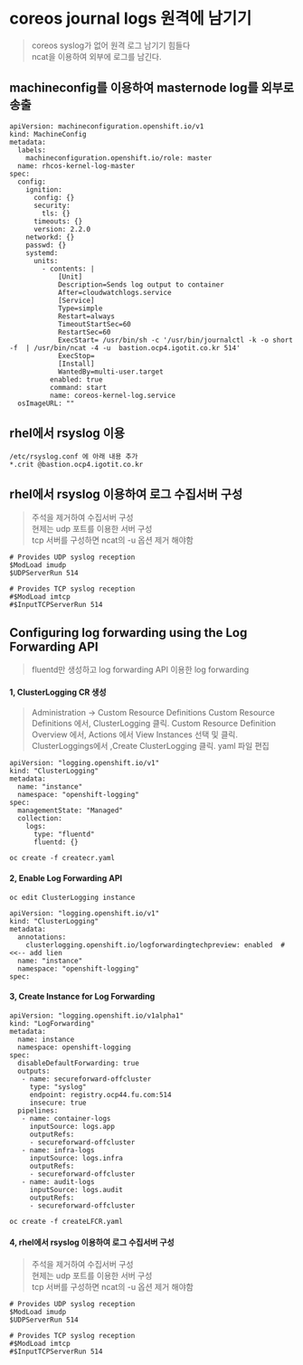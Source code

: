 # coreos journal logs 원격에 남기기

> coreos syslog가 없어 원격 로그 남기기 힘들다 <br>
> ncat을 이용하여 외부에 로그를 남긴다.

## machineconfig를 이용하여 masternode log를 외부로 송출

```
apiVersion: machineconfiguration.openshift.io/v1
kind: MachineConfig
metadata:
  labels:
    machineconfiguration.openshift.io/role: master
  name: rhcos-kernel-log-master
spec:
  config:
    ignition:
      config: {}
      security:
        tls: {}
      timeouts: {}
      version: 2.2.0
    networkd: {}
    passwd: {}
    systemd:
      units:
        - contents: |
            [Unit]
            Description=Sends log output to container
            After=cloudwatchlogs.service
            [Service]
            Type=simple
            Restart=always
            TimeoutStartSec=60
            RestartSec=60
            ExecStart= /usr/bin/sh -c '/usr/bin/journalctl -k -o short -f  | /usr/bin/ncat -4 -u  bastion.ocp4.igotit.co.kr 514'
            ExecStop=
            [Install]
            WantedBy=multi-user.target
          enabled: true
          command: start
          name: coreos-kernel-log.service
  osImageURL: ""
```

## rhel에서 rsyslog 이용

```
/etc/rsyslog.conf 에 아래 내용 추가 
*.crit @bastion.ocp4.igotit.co.kr

```

## rhel에서 rsyslog 이용하여 로그 수집서버 구성

> 주석을 제거하여 수집서버 구성 <br>
> 현제는 udp 포트를 이용한 서버 구성 <br>
> tcp 서버를 구성하면  ncat의 -u 옵션 제거 해야함

```
# Provides UDP syslog reception
$ModLoad imudp
$UDPServerRun 514

# Provides TCP syslog reception
#$ModLoad imtcp
#$InputTCPServerRun 514
```

##  Configuring log forwarding using the Log Forwarding API
> fluentd만 생성하고 log forwarding API 이용한  log forwarding

#### 1, ClusterLogging CR 생성
>Administration → Custom Resource Definitions
>Custom Resource Definitions 에서, ClusterLogging 클릭.
>Custom Resource Definition Overview 에서, Actions 에서 View Instances 선택 및 클릭.
>ClusterLoggings에서 ,Create ClusterLogging 클릭.
>yaml 파일 편집
```
apiVersion: "logging.openshift.io/v1"
kind: "ClusterLogging"
metadata:
  name: "instance"
  namespace: "openshift-logging"
spec:
  managementState: "Managed"
  collection:
    logs:
      type: "fluentd"
      fluentd: {}

oc create -f createcr.yaml
```
#### 2, Enable Log Forwarding API
```
oc edit ClusterLogging instance

apiVersion: "logging.openshift.io/v1"
kind: "ClusterLogging"
metadata:
  annotations:
    clusterlogging.openshift.io/logforwardingtechpreview: enabled  #<<-- add lien
  name: "instance"
  namespace: "openshift-logging"
spec:
```


#### 3, Create Instance for Log Forwarding
```
apiVersion: "logging.openshift.io/v1alpha1"
kind: "LogForwarding"
metadata:
  name: instance
  namespace: openshift-logging
spec:
  disableDefaultForwarding: true
  outputs:
   - name: secureforward-offcluster
     type: "syslog"
     endpoint: registry.ocp44.fu.com:514
     insecure: true
  pipelines:
   - name: container-logs
     inputSource: logs.app
     outputRefs:
     - secureforward-offcluster
   - name: infra-logs
     inputSource: logs.infra
     outputRefs:
     - secureforward-offcluster
   - name: audit-logs
     inputSource: logs.audit
     outputRefs:
     - secureforward-offcluster

oc create -f createLFCR.yaml
```
#### 4, rhel에서 rsyslog 이용하여 로그 수집서버 구성

> 주석을 제거하여 수집서버 구성 <br>
> 현제는 udp 포트를 이용한 서버 구성 <br>
> tcp 서버를 구성하면  ncat의 -u 옵션 제거 해야함

```
# Provides UDP syslog reception
$ModLoad imudp
$UDPServerRun 514

# Provides TCP syslog reception
#$ModLoad imtcp
#$InputTCPServerRun 514
```
